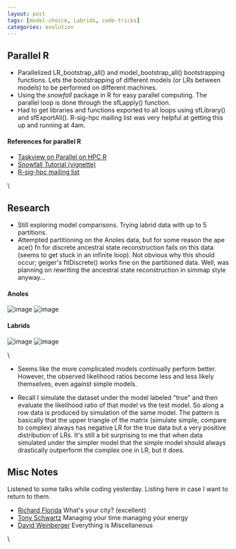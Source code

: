 ```yaml
---
layout: post
tags: [model-choice, Labrids, code-tricks]
categories: evolution
---
```






 





Parallel R
----------

-   Parallelized LR\_bootstrap\_all() and model\_bootstrap\_all()
    bootstrapping functions. Lets the bootstrapping of different models
    (or LRs between models) to be performed on different machines.
-   Using the *snowfall* package in R for easy parallel computing. The
    parallel loop is done through the sfLapply() function.
-   Had to get libraries and functions exported to all loops using
    sfLibrary() and sfExportAll(). R-sig-hpc mailing list was very
    helpful at getting this up and running at 4am.

#### References for parallel R

-   [Taskview on Parallel on HPC
    R](http://cran.r-project.org/web/views/HighPerformanceComputing.html "http://cran.r-project.org/web/views/HighPerformanceComputing.html")
-   [Snowfall Tutorial
    (vignette)](http://cran.r-project.org/web/packages/snowfall/vignettes/snowfall.pdf "http://cran.r-project.org/web/packages/snowfall/vignettes/snowfall.pdf")
-   [R-sig-hpc mailing
    list](https://stat.ethz.ch/mailman/listinfo/r-sig-hpc "https://stat.ethz.ch/mailman/listinfo/r-sig-hpc")

\

Research
--------

-   Still exploring model comparisons. Trying labrid data with up to 5
    partitions.
-   Attempted partitioning on the Anoles data, but for some reason the
    ape ace() fn for discrete ancestral state reconstruction fails on
    this data (seems to get stuck in an infinite loop). Not obvious why
    this should occur; geiger's fitDiscrete() works fine on the
    partitioned data. Well, was planning on rewriting the ancestral
    state reconstruction in simmap style anyway...

#### Anoles

![image](http://openwetware.org/images/thumb/a/aa/Anoles_lik.png/400px-Anoles_lik.png)
![image](http://openwetware.org/images/thumb/4/47/Anoles_LR.png/400px-Anoles_LR.png)

#### Labrids

![image](http://openwetware.org/images/thumb/1/1b/Labrid_lik.png/400px-Labrid_lik.png)
![image](http://openwetware.org/images/thumb/f/fc/Labrid_LR.png/400px-Labrid_LR.png)

\

-   Seems like the more complicated models continually perform better.
    However, the observed likelihood ratios become less and less likely
    themselves, even against simple models.

-   Recall I simulate the dataset under the model labeled "true" and
    then evaluate the likelihood ratio of that model vs the test model.
    So along a row data is produced by simulation of the same model. The
    pattern is basically that the upper triangle of the matrix (simulate
    simple, compare to complex) always has negative LR for the true data
    but a very positive distribution of LRs. It's still a bit surprising
    to me that when data simulated under the simpler model that the
    simple model should always drastically outperform the complex one in
    LR, but it does.

Misc Notes
----------

Listened to some talks while coding yesterday. Listing here in case I
want to return to them.

-   [Richard
    Florida](http://www.youtube.com/watch?v=khQ9BaXZAjM "http://www.youtube.com/watch?v=khQ9BaXZAjM")
    What's your city? (excellent)
-   [Tony
    Schwartz](http://www.youtube.com/watch?v=tke6X2eME3c "http://www.youtube.com/watch?v=tke6X2eME3c")
    Managing your time managing your energy
-   [David
    Weinberger](http://www.youtube.com/watch?v=43DZEy_J694 "http://www.youtube.com/watch?v=43DZEy_J694")
    Everything is Miscellaneous

\

